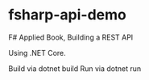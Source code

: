 # fsharp-api-demo
F# Applied Book,  Building a REST API

Using .NET Core.

Build via dotnet build
Run via dotnet run